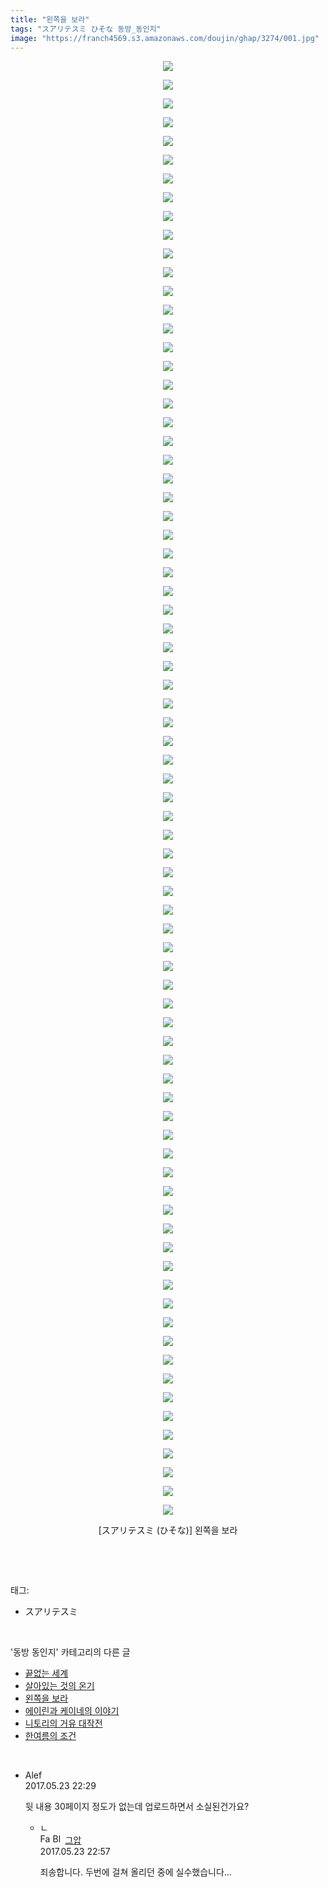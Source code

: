 ```yaml
---
title: "왼쪽을 보라"
tags: "スアリテスミ ひそな 동방_동인지"
image: "https://franch4569.s3.amazonaws.com/doujin/ghap/3274/001.jpg"
---
```

<div class="article">
<p style="text-align: center; clear: none; float: none;"><img src="{{ site.imgserver2 }}/ghap/3274/001.jpg"/></p>
<p style="text-align: center; clear: none; float: none;"><img src="{{ site.imgserver2 }}/ghap/3274/002.jpg"/></p>
<p style="text-align: center; clear: none; float: none;"><img src="{{ site.imgserver2 }}/ghap/3274/003.jpg"/></p>
<p style="text-align: center; clear: none; float: none;"><img src="{{ site.imgserver2 }}/ghap/3274/004.jpg"/></p>
<p style="text-align: center; clear: none; float: none;"><img src="{{ site.imgserver2 }}/ghap/3274/005.jpg"/></p>
<p style="text-align: center; clear: none; float: none;"><img src="{{ site.imgserver2 }}/ghap/3274/006.jpg"/></p>
<p style="text-align: center; clear: none; float: none;"><img src="{{ site.imgserver2 }}/ghap/3274/007.jpg"/></p>
<p style="text-align: center; clear: none; float: none;"><img src="{{ site.imgserver2 }}/ghap/3274/008.jpg"/></p>
<p style="text-align: center; clear: none; float: none;"><img src="{{ site.imgserver2 }}/ghap/3274/009.jpg"/></p>
<p style="text-align: center; clear: none; float: none;"><img src="{{ site.imgserver2 }}/ghap/3274/010.jpg"/></p>
<p style="text-align: center; clear: none; float: none;"><img src="{{ site.imgserver2 }}/ghap/3274/011.jpg"/></p>
<p style="text-align: center; clear: none; float: none;"><img src="{{ site.imgserver2 }}/ghap/3274/012.jpg"/></p>
<p style="text-align: center; clear: none; float: none;"><img src="{{ site.imgserver2 }}/ghap/3274/013.jpg"/></p>
<p style="text-align: center; clear: none; float: none;"><img src="{{ site.imgserver2 }}/ghap/3274/014.jpg"/></p>
<p style="text-align: center; clear: none; float: none;"><img src="{{ site.imgserver2 }}/ghap/3274/015.jpg"/></p>
<p style="text-align: center; clear: none; float: none;"><img src="{{ site.imgserver2 }}/ghap/3274/016.jpg"/></p>
<p style="text-align: center; clear: none; float: none;"><img src="{{ site.imgserver2 }}/ghap/3274/017.jpg"/></p>
<p style="text-align: center; clear: none; float: none;"><img src="{{ site.imgserver2 }}/ghap/3274/018.jpg"/></p>
<p style="text-align: center; clear: none; float: none;"><img src="{{ site.imgserver2 }}/ghap/3274/019.jpg"/></p>
<p style="text-align: center; clear: none; float: none;"><img src="{{ site.imgserver2 }}/ghap/3274/020.jpg"/></p>
<p style="text-align: center; clear: none; float: none;"><img src="{{ site.imgserver2 }}/ghap/3274/021.jpg"/></p>
<p style="text-align: center; clear: none; float: none;"><img src="{{ site.imgserver2 }}/ghap/3274/022.jpg"/></p>
<p style="text-align: center; clear: none; float: none;"><img src="{{ site.imgserver2 }}/ghap/3274/023.jpg"/></p>
<p style="text-align: center; clear: none; float: none;"><img src="{{ site.imgserver2 }}/ghap/3274/024.jpg"/></p>
<p style="text-align: center; clear: none; float: none;"><img src="{{ site.imgserver2 }}/ghap/3274/025.jpg"/></p>
<p style="text-align: center; clear: none; float: none;"><img src="{{ site.imgserver2 }}/ghap/3274/026.jpg"/></p>
<p style="text-align: center; clear: none; float: none;"><img src="{{ site.imgserver2 }}/ghap/3274/027.jpg"/></p>
<p style="text-align: center; clear: none; float: none;"><img src="{{ site.imgserver2 }}/ghap/3274/028.jpg"/></p>
<p style="text-align: center; clear: none; float: none;"><img src="{{ site.imgserver2 }}/ghap/3274/029.jpg"/></p>
<p style="text-align: center; clear: none; float: none;"><img src="{{ site.imgserver2 }}/ghap/3274/030.jpg"/></p>
<p style="text-align: center; clear: none; float: none;"><img src="{{ site.imgserver2 }}/ghap/3274/031.jpg"/></p>
<p style="text-align: center; clear: none; float: none;"><img src="{{ site.imgserver2 }}/ghap/3274/032.jpg"/></p>
<p style="text-align: center; clear: none; float: none;"><img src="{{ site.imgserver2 }}/ghap/3274/033.jpg"/></p>
<p style="text-align: center; clear: none; float: none;"><img src="{{ site.imgserver2 }}/ghap/3274/034.jpg"/></p>
<p style="text-align: center; clear: none; float: none;"><img src="{{ site.imgserver2 }}/ghap/3274/035.jpg"/></p>
<p style="text-align: center; clear: none; float: none;"><img src="{{ site.imgserver2 }}/ghap/3274/036.jpg"/></p>
<p style="text-align: center; clear: none; float: none;"><img src="{{ site.imgserver2 }}/ghap/3274/037.jpg"/></p>
<p style="text-align: center; clear: none; float: none;"><img src="{{ site.imgserver2 }}/ghap/3274/038.jpg"/></p>
<p style="text-align: center; clear: none; float: none;"><img src="{{ site.imgserver2 }}/ghap/3274/039.jpg"/></p>
<p style="text-align: center; clear: none; float: none;"><img src="{{ site.imgserver2 }}/ghap/3274/040.jpg"/></p>
<p style="text-align: center; clear: none; float: none;"><img src="{{ site.imgserver2 }}/ghap/3274/041.jpg"/></p>
<p style="text-align: center; clear: none; float: none;"><img src="{{ site.imgserver2 }}/ghap/3274/042.jpg"/></p>
<p style="text-align: center; clear: none; float: none;"><img src="{{ site.imgserver2 }}/ghap/3274/043.jpg"/></p>
<p style="text-align: center; clear: none; float: none;"><img src="{{ site.imgserver2 }}/ghap/3274/044.jpg"/></p>
<p style="text-align: center; clear: none; float: none;"><img src="{{ site.imgserver2 }}/ghap/3274/045.jpg"/></p>
<p style="text-align: center; clear: none; float: none;"><img src="{{ site.imgserver2 }}/ghap/3274/046.jpg"/></p>
<p style="text-align: center; clear: none; float: none;"><img src="{{ site.imgserver2 }}/ghap/3274/047.jpg"/></p>
<p style="text-align: center; clear: none; float: none;"><img src="{{ site.imgserver2 }}/ghap/3274/048.jpg"/></p>
<p style="text-align: center; clear: none; float: none;"><img src="{{ site.imgserver2 }}/ghap/3274/049.jpg"/></p>
<p style="text-align: center; clear: none; float: none;"><img src="{{ site.imgserver2 }}/ghap/3274/050.jpg"/></p>
<p style="text-align: center; clear: none; float: none;"><img src="{{ site.imgserver2 }}/ghap/3274/051.jpg"/></p>
<p style="text-align: center; clear: none; float: none;"><img src="{{ site.imgserver2 }}/ghap/3274/052.jpg"/></p>
<p style="text-align: center; clear: none; float: none;"><img src="{{ site.imgserver2 }}/ghap/3274/053.jpg"/></p>
<p style="text-align: center; clear: none; float: none;"><img src="{{ site.imgserver2 }}/ghap/3274/054.jpg"/></p>
<p style="text-align: center; clear: none; float: none;"><img src="{{ site.imgserver2 }}/ghap/3274/055.jpg"/></p>
<p style="text-align: center; clear: none; float: none;"><img src="{{ site.imgserver2 }}/ghap/3274/056.jpg"/></p>
<p style="text-align: center; clear: none; float: none;"><img src="{{ site.imgserver2 }}/ghap/3274/057.jpg"/></p>
<p style="text-align: center; clear: none; float: none;"><img src="{{ site.imgserver2 }}/ghap/3274/058.jpg"/></p>
<p style="text-align: center; clear: none; float: none;"><img src="{{ site.imgserver2 }}/ghap/3274/059.jpg"/></p>
<p style="text-align: center; clear: none; float: none;"><img src="{{ site.imgserver2 }}/ghap/3274/060.jpg"/></p>
<p style="text-align: center; clear: none; float: none;"><img src="{{ site.imgserver2 }}/ghap/3274/061.jpg"/></p>
<p style="text-align: center; clear: none; float: none;"><img src="{{ site.imgserver2 }}/ghap/3274/062.jpg"/></p>
<p style="text-align: center; clear: none; float: none;"><img src="{{ site.imgserver2 }}/ghap/3274/063.jpg"/></p>
<p style="text-align: center; clear: none; float: none;"><img src="{{ site.imgserver2 }}/ghap/3274/064.jpg"/></p>
<p style="text-align: center; clear: none; float: none;"><img src="{{ site.imgserver2 }}/ghap/3274/065.jpg"/></p>
<p style="text-align: center; clear: none; float: none;"><img src="{{ site.imgserver2 }}/ghap/3274/066.jpg"/></p>
<p style="text-align: center; clear: none; float: none;"><img src="{{ site.imgserver2 }}/ghap/3274/067.jpg"/></p>
<p style="text-align: center; clear: none; float: none;"><img src="{{ site.imgserver2 }}/ghap/3274/068.jpg"/></p>
<p style="text-align: center; clear: none; float: none;"><img src="{{ site.imgserver2 }}/ghap/3274/069.jpg"/></p>
<p style="text-align: center; clear: none; float: none;"><img src="{{ site.imgserver2 }}/ghap/3274/070.jpg"/></p>
<p style="text-align: center; clear: none; float: none;"><img src="{{ site.imgserver2 }}/ghap/3274/071.jpg"/></p>
<p style="text-align: center; clear: none; float: none;"><img src="{{ site.imgserver2 }}/ghap/3274/072.jpg"/></p>
<p style="text-align: center; clear: none; float: none;"><img src="{{ site.imgserver2 }}/ghap/3274/073.jpg"/></p>
<p style="text-align: center; clear: none; float: none;"><img src="{{ site.imgserver2 }}/ghap/3274/074.jpg"/></p>
<p style="text-align: center; clear: none; float: none;"><img src="{{ site.imgserver2 }}/ghap/3274/075.jpg"/></p>
<p style="text-align: center; clear: none; float: none;"><img src="{{ site.imgserver2 }}/ghap/3274/076.jpg"/></p>
<p style="text-align: center; clear: none; float: none;"><img src="{{ site.imgserver2 }}/ghap/3274/077.jpg"/></p>
<p style="text-align: center; clear: none; float: none;"><img src="{{ site.imgserver2 }}/ghap/3274/078.jpg"/></p>
<p style="text-align: center; clear: none; float: none;">[スアリテスミ (ひそな)] 왼쪽을 보라</p>
<p><br/></p>
</div><br/>
<div class="tagTrail">
<p>태그: </p>
<ul>
<li>スアリテスミ</li>
</ul>
</div><br/>
<div class="another">
<p>'동방 동인지' 카테고리의 다른 글</p>
<ul>
<li><a href="/ghap_3277">끝없는 세계</a></li>
<li><a href="/ghap_3276">살아있는 것의 온기</a></li>
<li><a href="/ghap_3274">왼쪽을 보라</a></li>
<li><a href="/ghap_3268">에이린과 케이네의 이야기</a></li>
<li><a href="/ghap_3267">니토리의 거유 대작전</a></li>
<li><a href="/ghap_3263">한여름의 조건</a></li>
</ul>
</div><br/>
<div class="cb_module cb_fluid">
<div class="cb_wrt cb_profile">
<div class="comment">
<ul>
<li class="cb_thumb_off" id="comment14996412">
<div class="cb_comment_area">
<div class="cb_info_area">
<div class="cb_section">
<span class="cb_nick_name">Alef</span>
</div>
<div class="cb_section">
<span class="cb_date">2017.05.23 22:29 </span>
</div>
</div>
<div class="cb_dsc_comment">
<p class="cb_dsc">
											뒷 내용 30페이지 정도가 없는데 업로드하면서 소실된건가요?
										</p>
</div>
<ul>
<li class="cb_thumb_off" id="comment14996432">
<span class="cb_bu_subnode">ㄴ</span>
<div class="cb_comment_area">
<div class="cb_info_area">
<div class="cb_section">
<span class="cb_nick_name"><img alt="Favicon of https://ghaptouhou.tistory.com" height="16" onerror="this.onerror=null;this.parentNode.removeChild(this)" src="https://ghaptouhou.tistory.com/favicon.ico" width="16"/> <img alt="BlogIcon" height="16" onerror="this.parentNode.removeChild(this)" src="https://ghaptouhou.tistory.com/index.gif" width="16"/> <a href="https://ghaptouhou.tistory.com" onclick="return openLinkInNewWindow(this)"> 그압</a><span class="tistoryProfileLayerTrigger" onclick='TistoryProfile.show(event, this, {"title":"\uc800\uae30 \uc774\uac70 \ub098\uc911\uc5d0 \uc218\uc815 \uac00\ub2a5\ud558\ub098\uc694","url":"https:\/\/ghap.tistory.com","nickname":"\uadf8\uc555","items":[]}); return false;'></span></span>
</div>
<div class="cb_section">
<span class="cb_date">2017.05.23 22:57 </span>
</div>
</div>
<div class="cb_dsc_comment">
<p class="cb_dsc">
																죄송합니다. 두번에 걸쳐 올리던 중에 실수했습니다...
															</p>
</div>
</div>
</li>
</ul>
</div></li>
</ul>
</div>
</div><!-- commentList close -->
</div><br/>
